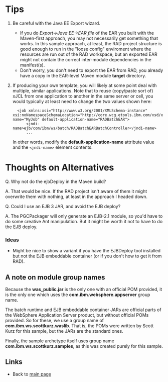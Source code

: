 # Tips

1.  Be careful with the Java EE Export wizard.  
	* If you do *Export->Java EE->EAR file* of the EAR you built with the Maven-first approach, you may not necessarily get something that works.   In this sample approach, at least, the RAD project structure is good enough to run in the "loose config" enviroment where the resources are run out of the RAD workspace, but an exported EAR might not contain the correct inter-module dependencies in the manifest(s).
	* Don't worry, you don't need to export the EAR from RAD, you already have a copy in the EAR-level Maven module **target** directory.

1. If producing your own template, you will likely at some point deal with multiple, similar applications.   Note that to reuse (copy/paste sort of) xJCL from one application to another in the same server or cell, you would typically at least need to change the two values shown here:

		 <job xmlns:xsi="http://www.w3.org/2001/XMLSchema-instance" xsi:noNamespaceSchemaLocation="http://core.wcg.etools.ibm.com/xsd/xJCL.xsd" name="MyJob" default-application-name="RADBatchEAR">
		     <jndi-name>ejb/com/ibm/ws/batch/RADBatchEARBatchController</jndi-name>
		     ... 

	In other words, modify the **default-application-name** attribute value and the `<jndi-name>` element contents.

# Thoughts on Alternatives

Q. Why not do the ejbDeploy in the Maven build?

A. That would be nice.  If the RAD project isn't aware of them it might overwrite them with nothing, at least in the approach I headed down.   

Q. Could I use an EJB 3 JAR, and avoid the EJB deploy?

A. The PGCPackager will only generate an EJB-2.1 module, so you'd have to do some creative Ant manipulation.   But it might be worth it not to have to do the EJB deploy.

### Ideas

* Might be nice to show a variant if you have the EJBDeploy tool installed but not the EJB embeddable container (or if you don't how to get it from RAD). 

## A note on module group names

Because the **was\_public.jar** is the only one with an official POM provided, it is the only one which uses the **com.ibm.websphere.appserver** group name.

The batch runtime and EJB embeddable container JARs are official parts of the WebSphere Application Server product, but without official POMs provided.   So for these, we use a group name of **com.ibm.ws.scottkurz.waslib**.   That is, the POMs were written by Scott Kurz for this sample, but the JARs are the standard ones.

Finally, the sample archetype itself uses group name **com.ibm.ws.scottkurz.samples**, as this was created purely for this sample.

## Links

* Back to [main page](/README.md)

